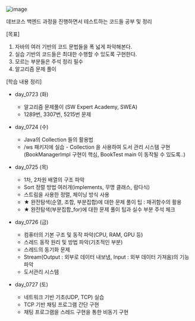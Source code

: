 ![image](https://github.com/user-attachments/assets/94a94324-14ab-4b36-8c3d-a8fc5d9fea3d)

데브코스 백엔드 과정을 진행하면서 테스트하는 코드들 공부 및 정리

[목표]
1. 자바의 여러 기반의 코드 문법들을 폭 넓게 파악해본다.
2. 실습 기반의 코드들은 최대한 수행할 수 있도록 구현한다.
3. 모르는 부분들은 주석 정리 필수
4. 알고리즘 문제 풀이


[학습 내용 정리]
* day_0723 (화)
  - 알고리즘 문제풀이 (SW Expert Academy, SWEA)
  - 1289번, 3307번, 5215번 문제

* day_0724 (수)
  - Java의 Collection 들의 활용법
  - /ws 패키지에 실습 - Collection 을 사용하여 도서 관리 시스템 구현(BookManagerImpl 구현이 핵심, BookTest main 이 동작될 수 있도록..)

* day_0725 (목)
  - 1차, 2차원 배열의 구조 파악
  - Sort 정렬 방법 여러개(implements, 무명 클래스, 람다식)
  - 스트림을 사용한 정렬, 체이닝 방식 사용
  - ★ 완전탐색(순열, 조합, 부분집합)에 대한 문제 풀이 팁 : 재귀함수의 활용
  - ★ 완전탐색(부분집합_for)에 대한 문제 풀이 팁과 실수 부분 주석 체크

* day_0726 (금)
  - 컴퓨터의 기본 구조 및 동작 파악(CPU, RAM, GPU 등)
  - 스레드 동작 원리 및 방법 파악(기초적인 부분)
  - 스레드의 동기화 문제
  - Stream(Output : 외부로 데이터 내보냄, Input : 외부 데이터 가져옴)의 기능 파악
  - 도서관리 시스템

* day_0727 (토)
  - 네트워크 기반 기초(UDP, TCP) 실습
  - TCP 기반 채팅 프로그램 간단 구현
  - 채팅 프로그램을 스레드 구현을 통한 비동기 구현
  
